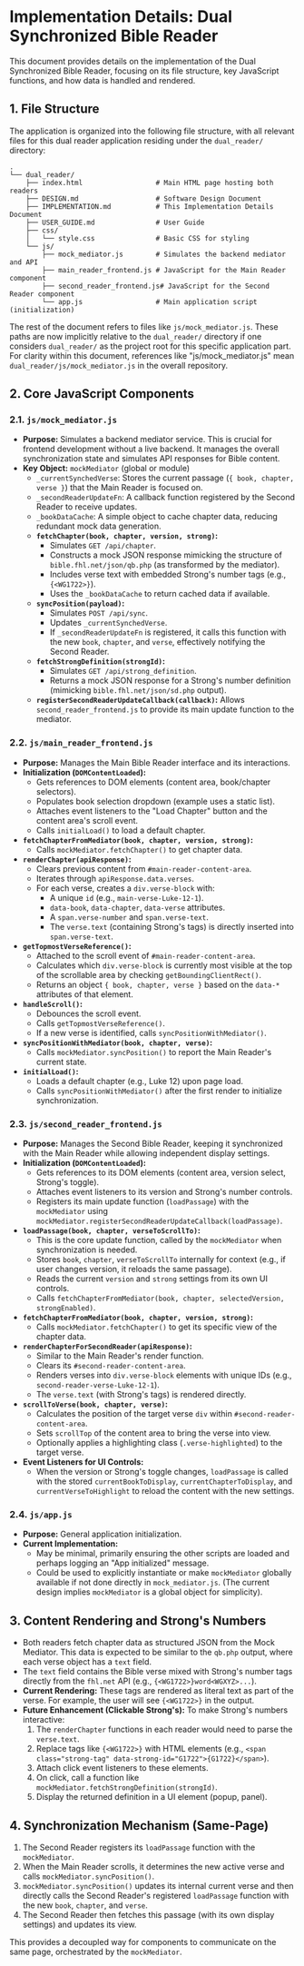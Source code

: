 # Implementation Details: Dual Synchronized Bible Reader

This document provides details on the implementation of the Dual Synchronized Bible Reader, focusing on its file structure, key JavaScript functions, and how data is handled and rendered.

## 1. File Structure

The application is organized into the following file structure, with all relevant files for this dual reader application residing under the `dual_reader/` directory:

```
.
└── dual_reader/
    ├── index.html                  # Main HTML page hosting both readers
    ├── DESIGN.md                   # Software Design Document
    ├── IMPLEMENTATION.md           # This Implementation Details Document
    ├── USER_GUIDE.md               # User Guide
    ├── css/
    │   └── style.css               # Basic CSS for styling
    └── js/
        ├── mock_mediator.js        # Simulates the backend mediator and API
        ├── main_reader_frontend.js # JavaScript for the Main Reader component
        ├── second_reader_frontend.js# JavaScript for the Second Reader component
        └── app.js                  # Main application script (initialization)
```

The rest of the document refers to files like `js/mock_mediator.js`. These paths are now implicitly relative to the `dual_reader/` directory if one considers `dual_reader/` as the project root for this specific application part. For clarity within this document, references like "js/mock_mediator.js" mean `dual_reader/js/mock_mediator.js` in the overall repository.

## 2. Core JavaScript Components

### 2.1. `js/mock_mediator.js`

*   **Purpose:** Simulates a backend mediator service. This is crucial for frontend development without a live backend. It manages the overall synchronization state and simulates API responses for Bible content.
*   **Key Object:** `mockMediator` (global or module)
    *   `_currentSynchedVerse`: Stores the current passage (`{ book, chapter, verse }`) that the Main Reader is focused on.
    *   `_secondReaderUpdateFn`: A callback function registered by the Second Reader to receive updates.
    *   `_bookDataCache`: A simple object to cache chapter data, reducing redundant mock data generation.
    *   **`fetchChapter(book, chapter, version, strong)`:**
        *   Simulates `GET /api/chapter`.
        *   Constructs a mock JSON response mimicking the structure of `bible.fhl.net/json/qb.php` (as transformed by the mediator).
        *   Includes verse text with embedded Strong's number tags (e.g., `{<WG1722>}`).
        *   Uses the `_bookDataCache` to return cached data if available.
    *   **`syncPosition(payload)`:**
        *   Simulates `POST /api/sync`.
        *   Updates `_currentSynchedVerse`.
        *   If `_secondReaderUpdateFn` is registered, it calls this function with the new `book`, `chapter`, and `verse`, effectively notifying the Second Reader.
    *   **`fetchStrongDefinition(strongId)`:**
        *   Simulates `GET /api/strong_definition`.
        *   Returns a mock JSON response for a Strong's number definition (mimicking `bible.fhl.net/json/sd.php` output).
    *   **`registerSecondReaderUpdateCallback(callback)`:** Allows `second_reader_frontend.js` to provide its main update function to the mediator.

### 2.2. `js/main_reader_frontend.js`

*   **Purpose:** Manages the Main Bible Reader interface and its interactions.
*   **Initialization (`DOMContentLoaded`):**
    *   Gets references to DOM elements (content area, book/chapter selectors).
    *   Populates book selection dropdown (example uses a static list).
    *   Attaches event listeners to the "Load Chapter" button and the content area's scroll event.
    *   Calls `initialLoad()` to load a default chapter.
*   **`fetchChapterFromMediator(book, chapter, version, strong)`:**
    *   Calls `mockMediator.fetchChapter()` to get chapter data.
*   **`renderChapter(apiResponse)`:**
    *   Clears previous content from `#main-reader-content-area`.
    *   Iterates through `apiResponse.data.verses`.
    *   For each verse, creates a `div.verse-block` with:
        *   A unique `id` (e.g., `main-verse-Luke-12-1`).
        *   `data-book`, `data-chapter`, `data-verse` attributes.
        *   A `span.verse-number` and `span.verse-text`.
        *   The `verse.text` (containing Strong's tags) is directly inserted into `span.verse-text`.
*   **`getTopmostVerseReference()`:**
    *   Attached to the scroll event of `#main-reader-content-area`.
    *   Calculates which `div.verse-block` is currently most visible at the top of the scrollable area by checking `getBoundingClientRect()`.
    *   Returns an object `{ book, chapter, verse }` based on the `data-*` attributes of that element.
*   **`handleScroll()`:**
    *   Debounces the scroll event.
    *   Calls `getTopmostVerseReference()`.
    *   If a new verse is identified, calls `syncPositionWithMediator()`.
*   **`syncPositionWithMediator(book, chapter, verse)`:**
    *   Calls `mockMediator.syncPosition()` to report the Main Reader's current state.
*   **`initialLoad()`:**
    *   Loads a default chapter (e.g., Luke 12) upon page load.
    *   Calls `syncPositionWithMediator()` after the first render to initialize synchronization.

### 2.3. `js/second_reader_frontend.js`

*   **Purpose:** Manages the Second Bible Reader, keeping it synchronized with the Main Reader while allowing independent display settings.
*   **Initialization (`DOMContentLoaded`):**
    *   Gets references to its DOM elements (content area, version select, Strong's toggle).
    *   Attaches event listeners to its version and Strong's number controls.
    *   Registers its main update function (`loadPassage`) with the `mockMediator` using `mockMediator.registerSecondReaderUpdateCallback(loadPassage)`.
*   **`loadPassage(book, chapter, verseToScrollTo)`:**
    *   This is the core update function, called by the `mockMediator` when synchronization is needed.
    *   Stores `book`, `chapter`, `verseToScrollTo` internally for context (e.g., if user changes version, it reloads the same passage).
    *   Reads the current `version` and `strong` settings from its own UI controls.
    *   Calls `fetchChapterFromMediator(book, chapter, selectedVersion, strongEnabled)`.
*   **`fetchChapterFromMediator(book, chapter, version, strong)`:**
    *   Calls `mockMediator.fetchChapter()` to get its specific view of the chapter data.
*   **`renderChapterForSecondReader(apiResponse)`:**
    *   Similar to the Main Reader's render function.
    *   Clears its `#second-reader-content-area`.
    *   Renders verses into `div.verse-block` elements with unique IDs (e.g., `second-reader-verse-Luke-12-1`).
    *   The `verse.text` (with Strong's tags) is rendered directly.
*   **`scrollToVerse(book, chapter, verse)`:**
    *   Calculates the position of the target verse `div` within `#second-reader-content-area`.
    *   Sets `scrollTop` of the content area to bring the verse into view.
    *   Optionally applies a highlighting class (`.verse-highlighted`) to the target verse.
*   **Event Listeners for UI Controls:**
    *   When the version or Strong's toggle changes, `loadPassage` is called with the stored `currentBookToDisplay`, `currentChapterToDisplay`, and `currentVerseToHighlight` to reload the content with the new settings.

### 2.4. `js/app.js`

*   **Purpose:** General application initialization.
*   **Current Implementation:**
    *   May be minimal, primarily ensuring the other scripts are loaded and perhaps logging an "App initialized" message.
    *   Could be used to explicitly instantiate or make `mockMediator` globally available if not done directly in `mock_mediator.js`. (The current design implies `mockMediator` is a global object for simplicity).

## 3. Content Rendering and Strong's Numbers

*   Both readers fetch chapter data as structured JSON from the Mock Mediator. This data is expected to be similar to the `qb.php` output, where each verse object has a `text` field.
*   The `text` field contains the Bible verse mixed with Strong's number tags directly from the `fhl.net` API (e.g., `{<WG1722>}word<WGXYZ>...`).
*   **Current Rendering:** These tags are rendered as literal text as part of the verse. For example, the user will see `{<WG1722>}` in the output.
*   **Future Enhancement (Clickable Strong's):** To make Strong's numbers interactive:
    1.  The `renderChapter` functions in each reader would need to parse the `verse.text`.
    2.  Replace tags like `{<WG1722>}` with HTML elements (e.g., `<span class="strong-tag" data-strong-id="G1722">{G1722}</span>`).
    3.  Attach click event listeners to these elements.
    4.  On click, call a function like `mockMediator.fetchStrongDefinition(strongId)`.
    5.  Display the returned definition in a UI element (popup, panel).

## 4. Synchronization Mechanism (Same-Page)

1.  The Second Reader registers its `loadPassage` function with the `mockMediator`.
2.  When the Main Reader scrolls, it determines the new active verse and calls `mockMediator.syncPosition()`.
3.  `mockMediator.syncPosition()` updates its internal current verse and then directly calls the Second Reader's registered `loadPassage` function with the new `book`, `chapter`, and `verse`.
4.  The Second Reader then fetches this passage (with its own display settings) and updates its view.

This provides a decoupled way for components to communicate on the same page, orchestrated by the `mockMediator`.
```
